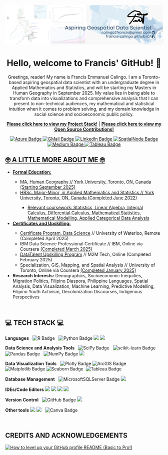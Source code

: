<div id="header" align="center">
  <img src="https://github.com/Francis-Calingo/francis-calingo/blob/main/Banner.png"/>
  <h1>Hello, welcome to Francis' GitHub! 👋</h1>
  <p>Greetings, reader! My name is Francis Emmanuel Calingo. I am a Toronto-based aspiring geospatial data scientist with an undergraduate degree in Applied Mathematics and Statistics, and will be starting my Masters in Human Geography in September 2025. My value lies in being able to transform data into visualizations and comprehensive analysis that I can present to non-technical audiences, my mathematical and statistical intuition when it comes to problem solving, and my domain knowledge in social science and socioeconomic public policy.</p>

<a href="https://github.com/Francis-Calingo/francis-calingo/blob/main/Project-Stack.md"><b>Please click here to view my Project Stack!</b></a> | <a href="https://github.com/Francis-Calingo/francis-calingo/blob/main/Open%20Source%20Contributions/Open-Source-Contributions.md"><b>Please click here to view my Open Source Contributions! </b></a>



</div>

<div id="badges" align="center">
  <a href="https://francis-calingo.github.io/">
    <img src="https://custom-icon-badges.demolab.com/badge/Website-black?style=for-the-badge&logo=github&logoColor=white" alt="Azure Badge"/>
  </a>
    <a href="mailto:calingo2francis@gmail.com">
    <img src="https://img.shields.io/badge/Gmail-red?style=for-the-badge&logo=gmail&logoColor=white" alt="GMail Badge"/>
  </a>
  <a href="https://www.linkedin.com/in/francis-calingo/">
    <img src="https://img.shields.io/badge/LinkedIn-blue?style=for-the-badge&logo=linkedin&logoColor=white" alt="LinkedIn Badge"/>
  </a>
  <a href="https://spatialnode.net/fe_cali">
    <img src="https://img.shields.io/badge/Geospatial_Porfolio-blue?style=for-the-badge&logo=earth&logoColor=white" alt="SpatialNode Badge"/>
  </a>
  <a href="https://medium.com/@calingo2francis">
    <img src="https://img.shields.io/badge/Medium-white?style=for-the-badge&logo=medium&logoColor=black" alt="Medium Badge"/>
  </a>
  <a href="https://public.tableau.com/app/profile/francis.emmanuel.calingo/vizzes">
    <img src="https://img.shields.io/badge/tableau-navy?style=for-the-badge&logo=tableau&logoColor=white" alt="Tableau Badge"/>


</div>

<div id="🤓 A LITTLE MORE ABOUT ME 🤓">
  <h2>🤓 A LITTLE MORE ABOUT ME 🤓</h2>
  <ul>
    <li><b>Formal Education:</b> </li>
    <ul>
      <li>MA, Human Geography // York University, Toronto, ON, Canada (Starting September 2025)</li>
      <li>HBSc. Major-Minor, in Applied Mathematics and Statistics // York University, Toronto, ON, Canada (Completed June 2022)</li>
      <ul>
        <li>Relevant coursework: Statistics, Linear Algebra, Integral Calculus, Differential Calculus, Mathematical Statistics, Mathematical Modelling, Applied Categorical Data Analysis</li>
      </ul>
    </ul>
    <li><b>Certificates and Upskilling:</b></li>
    <ul>
    <li><a href="https://watspeed.uwaterloo.ca/programs-and-courses/program-data-science.html">Certificate Program, Data Science</a> // University of Waterloo, Remote (Completed April 2025) </li>
    <li>IBM Data Science Professional Certificate // IBM, Online via Coursera <a href="https://www.coursera.org/account/accomplishments/specialization/S03A5IS9AEA7">(Completed March 2025)</a></li>
    <li><a href="https://m2mtechconnect.com/programs/datatalent/jobseekers">DataTalent Upskilling Program</a> // M2M Tech, Online (Completed February 2025)</li>
    <li>Specialization, GIS, Mapping, and Spatial Analysis // University of Toronto, Online via Coursera <a href="https://www.coursera.org/account/accomplishments/specialization/certificate/UALI76ER4OPO">(Completed January 2025)</a> 
    </ul>
    <li><b>Research Interests:</b> Demographics, Socioeconomic Inequities, Migration Politics, Filipino Diaspora, Philippine Languages, Spatial Analysis, Data Visualization, Machine Learning, Predictive Modelling, Filipino Youth Activism, Decolonization Discourses, Indigenous Perspectives</li>
  </ul>

<div id=" TECH STACK ">
  <h2>💻 TECH STACK 💻</h2>
  <div id="badges">
  <b>Languages</b>
    <img src="https://img.shields.io/badge/R-276DC3?logo=r&logoColor=fff&style=plastic" alt="R Badge"/>  
    <img src="https://img.shields.io/badge/Python-3776AB?logo=python&logoColor=fff&style=plastic" alt="Python Badge"/>
    <img src="https://img.shields.io/badge/HTML-%23E34F26.svg?logo=html5&logoColor=white"/>
    <img src="https://img.shields.io/badge/latex-%23008080.svg?logo=latex&logoColor=white"/>

  <b>Data Science and Analysis Tools</b>
    <img src="https://img.shields.io/badge/SciPy-8CAAE6?logo=scipy&logoColor=fff&style=plastic" alt="SciPy Badge"/>
    <img src="https://img.shields.io/badge/scikit--learn-F7931E?logo=scikitlearn&logoColor=fff&style=plastic" alt="scikit-learn Badge"/>
    <img src="https://img.shields.io/badge/pandas-150458?logo=pandas&logoColor=fff&style=plastic" alt="Pandas Badge"/>
    <img src="https://img.shields.io/badge/NumPy-013243?logo=numpy&logoColor=fff&style=plastic" alt="NumPy Badge"/>
    <img src="https://img.shields.io/badge/Microsoft_Excel-217346?logo=microsoft-excel&logoColor=white"/>

  <b>Data Visualization Tools</b>
    <img src="https://img.shields.io/badge/Plotly-3F4F75?logo=plotly&logoColor=fff&style=plastic" alt="Plotly Badge"/>
    <img src="https://img.shields.io/badge/ArcGIS-2C7AC3?logo=arcgis&logoColor=fff&style=plastic" alt="ArcGIS Badge"/>
    <img src="https://img.shields.io/badge/Matplotlib-%23ffffff.svg?&logo=Matplotlib&logoColor=black" alt="Matplotlib Badge"/>
    <img src="https://img.shields.io/badge/Seaborn-%23ffffff.svg?logo=Seaborn&logoColor=aquagreen" alt="Seaborn Badge"/>
     <img src="https://img.shields.io/badge/tableau-navy?logo=Tableau&logoColor=white" alt="Tableau Badge"/>

  <b>Database Management</b>
    <img src="https://img.shields.io/badge/Microsoft%20SQL%20Server-CC2927?logo=microsoftsqlserver&logoColor=white" alt="MicrosoftSQLServer Badge"/>
    <img src="https://img.shields.io/badge/SQLite-%2307405e.svg?logo=sqlite&logoColor=white"/>

  <b>IDEs/Code Editors</b>
    <img src="https://img.shields.io/badge/Google%20Colab-F9AB00?logo=googlecolab&logoColor=fff"/>
    <img src="https://custom-icon-badges.demolab.com/badge/Visual%20Studio%20Code-0078d7.svg?logo=vsc&logoColor=white"/>
    <img src="https://img.shields.io/badge/jupyter-%23FA0F00.svg?logo=jupyter&logoColor=white"/>
    <img src="https://img.shields.io/badge/RStudio-4285F4?logo=rstudio&logoColor=white"/>

  <b>Version Control</b>
    <img src="https://img.shields.io/badge/github-%23121011.svg?logo=github&logoColor=white" alt="GitHub Badge"/>
    <img src="https://img.shields.io/badge/Git-F05032?logo=git&logoColor=fff"/>

  <b>Other tools</b>
  <img src="https://img.shields.io/badge/qgis-93b02?logo=qgis&logoColor=white"/> 
  <img src="https://img.shields.io/badge/Microsoft_PowerPoint-B7472A?logo=microsoft-powerpoint&logoColor=white"/>
  <img src="https://img.shields.io/badge/Canva-%2300C4CC.svg?logo=Canva&logoColor=white" alt="Canva Badge"/>
</div>

<div id=" CREDIT ">
  <h2>CREDITS AND ACKNOWLEDGEMENTS</h2>
  
[![How to level up your GitHub profile README (Basic to Pro!)](https://ytcards.demolab.com/?id=DWFs6aqknqw&title=How+to+level+up+your+GitHub+profile+README+(+Basic+to+Pro+!+)&lang=en&timestamp=1702904408&background_color=%230d1117&title_color=%23ffffff&stats_color=%23dedede&max_title_lines=1&width=250&border_radius=5&duration=853 "How to level up your GitHub profile README (Basic to Pro!)")](https://www.youtube.com/watch?v=DWFs6aqknqw)

</div>
